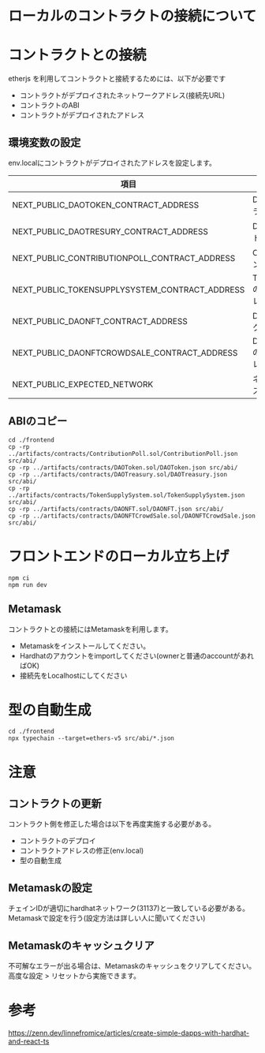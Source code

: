 

# ローカルのコントラクトの接続について

# コントラクトとの接続
etherjs を利用してコントラクトと接続するためには、以下が必要です

* コントラクトがデプロイされたネットワークアドレス(接続先URL)
* コントラクトのABI
* コントラクトがデプロイされたアドレス

## 環境変数の設定
env.localにコントラクトがデプロイされたアドレスを設定します。  

|項目|内容|
|---|---|
|NEXT_PUBLIC_DAOTOKEN_CONTRACT_ADDRESS|DAOTokenのコントラクトアドレス|
|NEXT_PUBLIC_DAOTRESURY_CONTRACT_ADDRESS|DAOTresuryのコントラクトアドレス|
|NEXT_PUBLIC_CONTRIBUTIONPOLL_CONTRACT_ADDRESS|ContributionPollのコントラクトアドレス|
|NEXT_PUBLIC_TOKENSUPPLYSYSTEM_CONTRACT_ADDRESS|TokenSupplySystemのコントラクトアドレス|
|NEXT_PUBLIC_DAONFT_CONTRACT_ADDRESS|DAONFTのコントラクトアドレス|
|NEXT_PUBLIC_DAONFTCROWDSALE_CONTRACT_ADDRESS|DAONFTCrowdSaleのコントラクトアドレス|
|NEXT_PUBLIC_EXPECTED_NETWORK|ネットワークアドレス|
## ABIのコピー
```
cd ./frontend
cp -rp ../artifacts/contracts/ContributionPoll.sol/ContributionPoll.json src/abi/
cp -rp ../artifacts/contracts/DAOToken.sol/DAOToken.json src/abi/
cp -rp ../artifacts/contracts/DAOTreasury.sol/DAOTreasury.json src/abi/
cp -rp ../artifacts/contracts/TokenSupplySystem.sol/TokenSupplySystem.json src/abi/
cp -rp ../artifacts/contracts/DAONFT.sol/DAONFT.json src/abi/
cp -rp ../artifacts/contracts/DAONFTCrowdSale.sol/DAONFTCrowdSale.json src/abi/
```

# フロントエンドのローカル立ち上げ

```
npm ci
npm run dev
```

## Metamask
コントラクトとの接続にはMetamaskを利用します。

* Metamaskをインストールしてください。
* Hardhatのアカウントをimportしてください(ownerと普通のaccountがあればOK)
* 接続先をLocalhostにしてください



# 型の自動生成

```
cd ./frontend
npx typechain --target=ethers-v5 src/abi/*.json
```

# 注意
## コントラクトの更新
コントラクト側を修正した場合は以下を再度実施する必要がある。
* コントラクトのデプロイ
* コントラクトアドレスの修正(env.local)
* 型の自動生成

## Metamaskの設定
チェインIDが適切にhardhatネットワーク(31137)と一致している必要がある。
Metamaskで設定を行う(設定方法は詳しい人に聞いてください)

## Metamaskのキャッシュクリア
不可解なエラーが出る場合は、Metamaskのキャッシュをクリアしてください。
高度な設定 > リセットから実施できます。
# 参考
https://zenn.dev/linnefromice/articles/create-simple-dapps-with-hardhat-and-react-ts